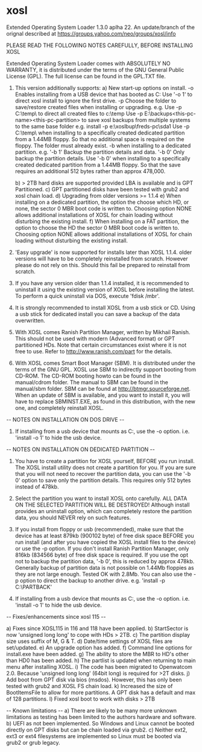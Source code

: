 # xosl
Extended Operating System Loader 1.3.0 aplha 22. 
An update/branch of the orignal described at https://groups.yahoo.com/neo/groups/xosl/info

PLEASE READ THE FOLLOWING NOTES CAREFULLY, BEFORE INSTALLING XOSL

Extended Operating System Loader comes with ABSOLUTELY NO WARRANTY, it
is distributed under the terms of the GNU General Public License (GPL).
The full license can be found in the GPL.TXT file.

1. This version additionally supports:
   a) New start-up options on install.
      -o <drive-offset>
         Enables installing from a USB device that has booted as C:
         Use '-o 1' to direct xosl install to ignore the first drive.
      -p <file-path>
         Choose the folder to save/restore created files when installing 
         or upgrading. e.g.
         Use -p C:\temp\ to direct all created files to c:\temp
         Use -p E:\backups\<this-pc-name>\<this-pc-partition> to save 
         xosl backups from multiple systems to the same base folder e.g.
                install -p e:\xoslbup\freds-pc\sda1
         Use -p C:\temp\ when installing to a specifically created dedicated
         partition from a 1.44MB floppy. So that no additional space is 
         required on the floppy. The folder must already exist.
      -b <enable-disable-part-backup-data>  when installing to a 
         dedicated partition. e.g.
         '-b 1' Backup the partition details and data.
         '-b 0' Only backup the partition details.
         Use '-b 0' when installing to a specifically created dedicated 
         partition from a 1.44MB floppy. So that the save requires an 
         additional 512 bytes rather than approx 478,000.

   b) > 2TB hard disks are supported provided LBA is available and is 
      GPT Partitioned.
   c) GPT partitioned disks have been tested with grub2 and xosl chain load.
   d) Upgrading  from older versions >= 1.1.4
   e) When installing on a dedicated partition, the option the choose 
      which HD, or none, the sector 0 MBR boot code is written to.
      Choosing option NONE allows additional installations of XOSL for 
      chain loading without disturbing the existing install.
   f) When installing on a FAT partition, the option to choose
      the HD the sector 0 MBR boot code is written to.
      Choosing option NONE allows additional installations of XOSL for 
      chain loading without disturbing the existing install.
   
2. 'Easy upgrade' is now supported for installs later than XOSL 1.1.4. 
older versions will have to be completely reinstalled from scratch.
However please do not rely on this. Should this fail be prepared to 
reinstall from scratch.

3. If you have any version older than 1.1.4 installed, it is recommended
to uninstall it using the existing version of XOSL before installing the 
latest. To perform a quick uninstall via DOS, execute 'fdisk /mbr'.

4. It is strongly recommended to install XOSL from a usb stick or CD. 
Using a usb stick for dedicated install you can save a backup of the 
data overwritten.

5. With XOSL comes Ranish Partition Manager, written by Mikhail
Ranish. 
This should not be used with modern (Advanced format) or GPT 
partitioned HDs.
Note that certain circumstances exist where it is not
free to use. Refer to http://www.ranish.com/part for the details.

6. With XOSL comes Smart Boot Manager (SBM). It is distributed 
under the terms of the GNU GPL. XOSL use SBM to indirectly 
support booting from CD-ROM. The CD-ROM booting howto can be
found in the manual/cdrom folder. The manual to SBM can be 
found in the manual/sbm folder. SBM can be found at 
http://btmgr.sourceforge.net. When an update of SBM is available,
and you want to install it, you will have to replace SBMINST.EXE,
as found in this distribution, with the new one, and completely 
reinstall XOSL.

-- NOTES ON INSTALLATION ON DOS DRIVE --

1. If installing from a usb device that mounts as C:, use the
   -o <drive-offset> option. i.e. 'install -o 1' to hide the usb
   device.

-- NOTES ON INSTALLATION ON DEDICATED PARTITION --

1. You have to create a partition for XOSL yourself, BEFORE you
run install. The XOSL install utility does not create a partition
for you. If you are sure that you will not need to recover the
partition data, you can use the '-b 0' option to save only the 
partition details. This requires only 512 bytes instead of 478kb.


2. Select the partition you want to install XOSL onto carefully.
ALL DATA ON THE SELECTED PARTITION WILL BE DESTROYED! Although 
install provides an uninstall option, which can completely restore
the partition data, you should NEVER rely on such features. 

3. If you install from floppy or usb (recommended), make sure that the
device has at least 879kb (900102 byte) of free disk space BEFORE you run
install (and after you have copied the XOSL install files to the 
device) or use the -p option. If you don't install Ranish Partition 
Manager, only 816kb (834566 byte) of free disk space is required. 
If you use the opt not to backup the partition data, '-b 0', this is 
reduced by approx 478kb.
Generally backup of partition data is not possible on 1.44Mb floppies as 
they are not large enough. Tested OK with 2.8Mb. You can also use the -p
option to direct the backup to another drive. 
e.g. 'install -p C:\PARTBACK\'

4.  If installing from a usb device that mounts as C:, use the
   -o <drive-offset> option. i.e. 'install -o 1' to hide the usb
   device.

-- Fixes/enhancements since xosl 115 --

   a) Fixes since XOSL115 in 116 and 118 have been applied.
   b) StartSector is now 'unsigned long long' to cope with HDs > 2TB.
   c) The partition display size uses suffix of M, G & T.
   d) Date/time settings of XOSL files are set/updated.
   e) An upgrade option has added.
   f) Command line options for install.exe have been added.
   g) The ability to store the MBR to HD's other than HD0 has been added.
   h) The partlist is updated when returning to main menu after installing
      XOSL.
   i) The code has been migrated to Openwatcom 2.0. 
      Because 'unsigned long long' (64bit long) is required for >2T disks.
   j) Add boot from GPT disk via bios (msdos). However, this has only been 
      tested with grub2 and XOSL FS chain load.
   k) Increased the  size of BootItemsFile to allow for more partitions. 
      A GPT disk has a default and max of 128 partitions.
   l) Fixed xosl boot to work with disks > 2TB
 
-- Known limitations -- 
   a) There are likely to be many more unknown limitations as testing has
      been limited to the authors hardware and software.
   b) UEFI as not been implemented. 
      So Windows and Linux cannot be booted directly on GPT disks but can be
      chain loaded via grub2.
   c) Neither ext2, ext3 or ext4 filesystems are implemented so Linux must 
      be booted via grub2 or grub legacy.
